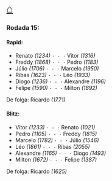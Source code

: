 # [⌂](https://grupo-de-xadrez.github.io/)

### Rodada 15:

#### Rapid:

* Renato *(1234)* `· - ·` Vitor *(1316)*  
* Freddy *(1868)* `· - ·` Pedro *(1183)*  
* Júlio *(1706)* `· - ·` Marcelo *(1950)*  
* Ribas *(1623)* `· - ·` Léo *(1933)*  
* Diogo *(1236)* `· - ·` Alexandre *(1196)*  
* Felipe *(1590)* `· - ·` Milton *(1892)*  

De folga: Ricardo *(1771)*

#### Blitz:

* Vitor *(1233)* `· - ·` Renato *(1021)*  
* Pedro *(1105)* `· - ·` Freddy *(1815)*  
* Marcelo *(1782)* `· - ·` Júlio *(1546)*  
* Léo *(1861)* `· - ·` Ribas *(2055)*  
* Alexandre *(1165)* `· - ·` Diogo *(1493)*  
* Milton *(1672)* `· - ·` Felipe *(1387)*  

De folga: Ricardo *(1625)*

